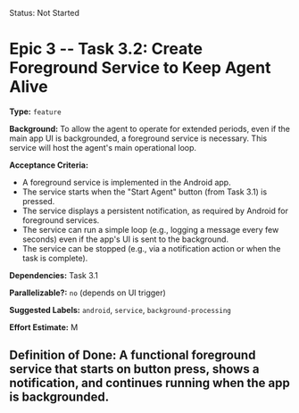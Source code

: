 Status: Not Started

# Epic 3 -- Task 3.2: Create Foreground Service to Keep Agent Alive

**Type:** `feature`

**Background:** To allow the agent to operate for extended periods, even if the main app UI is backgrounded, a foreground service is necessary. This service will host the agent's main operational loop.

**Acceptance Criteria:**
*   A foreground service is implemented in the Android app.
*   The service starts when the "Start Agent" button (from Task 3.1) is pressed.
*   The service displays a persistent notification, as required by Android for foreground services.
*   The service can run a simple loop (e.g., logging a message every few seconds) even if the app's UI is sent to the background.
*   The service can be stopped (e.g., via a notification action or when the task is complete).

**Dependencies:** Task 3.1

**Parallelizable?:** `no` (depends on UI trigger)

**Suggested Labels:** `android`, `service`, `background-processing`

**Effort Estimate:** M

**Definition of Done:** A functional foreground service that starts on button press, shows a notification, and continues running when the app is backgrounded.
---
